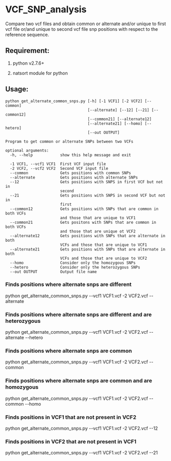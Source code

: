 
# VCF_SNP_analysis

Compare two vcf files and obtain common or alternate and/or unique to first vcf file or/and unique to second vcf file snp positions with respect to the reference sequence.

## Requirement:
1) python v2.7.6+

2) natsort module for python

## Usage:
```
python get_alternate_common_snps.py [-h] [-1 VCF1] [-2 VCF2] [--common]
                                    [--alternate] [--12] [--21] [--common12]
                                    [--common21] [--alternate12]
                                    [--alternate21] [--homo] [--hetero]
                                    [--out OUTPUT]

Program to get common or alternate SNPs between two VCFs

optional arguments:
  -h, --help            show this help message and exit
  
  -1 VCF1, --vcf1 VCF1  First VCF input file
  -2 VCF2, --vcf2 VCF2  Second VCF input file
  --common              Gets positions with common SNPs
  --alternate           Gets positions with alternate SNPs
  --12                  Gets positions with SNPS in first VCF but not in
                        second
  --21                  Gets positions with SNPS in second VCF but not in
                        first
  --common12            Gets positions with SNPs that are common in both VCFs
                        and those that are unique to VCF1
  --common21            Gets positons with SNPs that are common in both VCFs
                        and those that are unique ot VCF2
  --alternate12         Gets positions with SNPs that are alternate in both
                        VCFs and those that are unique to VCF1
  --alternate21         Gets positions with SNPs that are alternate in both
                        VCFs and those that are unique to VCF2
  --homo                Consider only the homozygous SNPs
  --hetero              Consider only the heterozygous SNPs
  --out OUTPUT          Output file name

```
### Finds positions where alternate snps are different
python get_alternate_common_snps.py --vcf1 VCF1.vcf -2 VCF2.vcf --alternate

### Finds positions where alternate snps are different and are heterozygous
python get_alternate_common_snps.py --vcf1 VCF1.vcf -2 VCF2.vcf --alternate --hetero

### Finds positions where alternate snps are common
python get_alternate_common_snps.py --vcf1 VCF1.vcf -2 VCF2.vcf --common

### Finds positions where alternate snps are common and are homozygous
python get_alternate_common_snps.py --vcf1 VCF1.vcf -2 VCF2.vcf --common --homo

### Finds positions in VCF1 that are not present in VCF2
python get_alternate_common_snps.py --vcf1 VCF1.vcf -2 VCF2.vcf --12

### Finds positions in VCF2 that are not present in VCF1
python get_alternate_common_snps.py --vcf1 VCF1.vcf -2 VCF2.vcf --21


